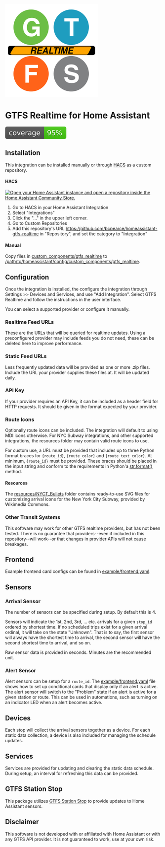 
![GTFS Realtime](resources/logo.svg)
# GTFS Realtime for Home Assistant

![test coverage](./coverage.svg)

## Installation

This integration can be installed manually or through [HACS](https://hacs.xyz/) as a custom repository.

#### HACS

[![Open your Home Assistant instance and open a repository inside the Home Assistant Community Store.](https://my.home-assistant.io/badges/hacs_repository.svg)](https://my.home-assistant.io/redirect/hacs_repository/?owner=bcpearce&repository=homeassistant-gtfs-realtime&category=Integration)

1. Go to HACS in your Home Assistant Integration
2. Select "Integrations"
3. Click the "..." in the upper left corner.
4. Go to Custom Repositories
5. Add this repository's URL https://github.com/bcpearce/homeassistant-gtfs-realtime in "Repository", and set the category to "Integration"

#### Manual

Copy files in [custom_components/gtfs_realtime](custom_components/gtfs_realtime/) to [/path/to/homeassistant/config/custom_components/gtfs_realtime](#).

## Configuration

Once the integration is installed, the configure the integration through Settings >> Devices and Services, and use "Add Integration".  Select GTFS Realtime and follow the instructions in the user interface.

You can select a supported provider or configure it manually. 

### Realtime Feed URLs

These are the URLs that will be queried for realtime updates. Using a preconfigured provider may include feeds you do not need, these can be deleted here to improve performance.

### Static Feed URLs

Less frequently updated data will be provided as one or more .zip files. Include the URL your provider supplies these files at. It will be updated daily. 

### API Key

If your provider requires an API Key, it can be included as a header field for HTTP requests. It should be given in the format expected by your provider. 

### Route Icons

Optionally route icons can be included.  The integration will default to using MDI icons otherwise. For NYC Subway integrations, and other supported integrations, the resources folder may contain valid route icons to use.  

For custom use, a URL must be provided that includes up to three Python format braces for `{route_id}`, `{route_color}` and `{route_text_color}`. At minimum, `{route_id}` must be provided.  These braces should be placed in the input string and conform to the requirements in Python'a [str.format()](https://docs.python.org/3/library/stdtypes.html#str.format) method. 

#### Resources

The [resources/NYCT_Bullets](resources/NYCT_Bullets/) folder contains ready-to-use SVG files for customizing arrival icons for the New York City Subway, provided by Wikimedia Commons.

### Other Transit Systems

This software may work for other GTFS realtime providers, but has not been tested. There is no guarantee that providers--even if included in this repository--will work--or that changes in provider APIs will not cause breakages. 

## Frontend

Example frontend card configs can be found in [example/frontend.yaml](example/frontend.yaml).

## Sensors

### Arrival Sensor

The number of sensors can be specified during setup. By default this is 4.  

Sensors will indicate the 1st, 2nd, 3rd, ... etc. arrivals for a given `stop_id` ordered by shortest time.  If no scheduled trips exist for a given arrival ordinal, it will take on the state "Unknown". That is to say, the first sensor will always have the shortest time to arrival, the second sensor will have the second shortest time to arrival, and so on. 

Raw sensor data is provided in seconds. Minutes are the recommended unit.

### Alert Sensor

Alert sensors can be setup for a `route_id`. The [example/frontend.yaml](example/frontend.yaml) file shows how to set up conditional cards that display only if an alert is active. The alert sensor will switch to the "Problem" state if an alert is active for a given station or route. This can be used in automations, such as turning on an indicator LED when an alert becomes active. 

## Devices

Each stop will collect the arrival sensors together as a device. For each static data collection, a device is also included for managing the schedule updates.

## Services

Services are provided for updating and clearing the static data schedule. During setup, an interval for refreshing this data can be provided.

## GTFS Station Stop

This package utilizes [GTFS Station Stop](https://pypi.org/project/gtfs-station-stop/) to provide updates to Home Assistant sensors. 

## Disclaimer

This software is not developed with or affiliated with Home Assistant or with any GTFS API provider. It is not guaranteed to work, use at your own risk. 
